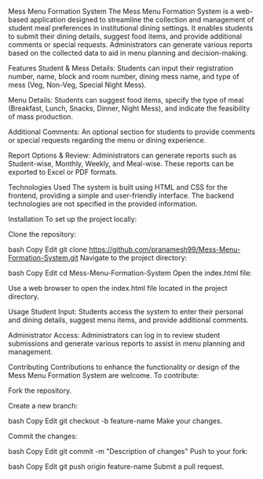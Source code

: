 Mess Menu Formation System
The Mess Menu Formation System is a web-based application designed to streamline the collection and management of student meal preferences in institutional dining settings. It enables students to submit their dining details, suggest food items, and provide additional comments or special requests. Administrators can generate various reports based on the collected data to aid in menu planning and decision-making.​

Features
Student & Mess Details: Students can input their registration number, name, block and room number, dining mess name, and type of mess (Veg, Non-Veg, Special Night Mess).​

Menu Details: Students can suggest food items, specify the type of meal (Breakfast, Lunch, Snacks, Dinner, Night Mess), and indicate the feasibility of mass production.​

Additional Comments: An optional section for students to provide comments or special requests regarding the menu or dining experience.​

Report Options & Review: Administrators can generate reports such as Student-wise, Monthly, Weekly, and Meal-wise. These reports can be exported to Excel or PDF formats.​

Technologies Used
The system is built using HTML and CSS for the frontend, providing a simple and user-friendly interface. The backend technologies are not specified in the provided information.​

Installation
To set up the project locally:

Clone the repository:

bash
Copy
Edit
git clone https://github.com/pranamesh99/Mess-Menu-Formation-System.git
Navigate to the project directory:

bash
Copy
Edit
cd Mess-Menu-Formation-System
Open the index.html file:

Use a web browser to open the index.html file located in the project directory.

Usage
Student Input: Students access the system to enter their personal and dining details, suggest menu items, and provide additional comments.​

Administrator Access: Administrators can log in to review student submissions and generate various reports to assist in menu planning and management.​

Contributing
Contributions to enhance the functionality or design of the Mess Menu Formation System are welcome. To contribute:​

Fork the repository.

Create a new branch:

bash
Copy
Edit
git checkout -b feature-name
Make your changes.

Commit the changes:

bash
Copy
Edit
git commit -m "Description of changes"
Push to your fork:

bash
Copy
Edit
git push origin feature-name
Submit a pull request.

